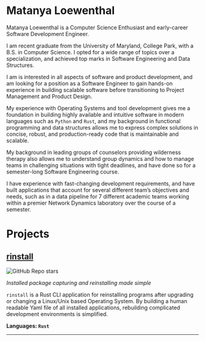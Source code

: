 # Matanya Loewenthal

Matanya Loewenthal is a Computer Science Enthusiast and early-career Software Development Engineer.

I am recent graduate from the University of Maryland, College Park, with a B.S. in Computer Science. I opted for a wide range of topics over a specialization, and achieved top marks in Software Engineering and Data Structures.

I am is interested in all aspects of software and product development, and am looking for a position as a Software Engineer to gain hands-on experience in building scalable software before transitioning to Project Management and Product Design.

My experience with Operating Systems and tool development gives me a foundation in building highly available and intuitive software in modern languages such as `Python` and `Rust`, and my background in functional programming and data structures allows me to express complex solutions in concise, robust, and production-ready code that is maintainable and scalable.

My background in leading groups of counselors providing wilderness therapy also allows me to understand group dynamics and how to manage teams in challenging situations with tight deadlines, and have done so for a semester-long Software Engineering course.

I have experience with fast-changing development requirements, and have built applications that account for several different team’s objectives and needs, such as in a data pipeline for 7 different academic teams working within a premier Network Dynamics laboratory over the course of a semester.

# Projects

## [rinstall](https://github.com/MatanyaLoewenthal/rinstall)
![GitHub Repo stars](https://img.shields.io/github/stars/MatanyaLoewenthal/rinstall?style=social)

*Installed package capturing and reinstalling made simple*

`rinstall` is a Rust CLI application for reinstalling programs after upgrading or changing a Linux/Unix based Operating System. By building a human readable Yaml file of all installed applications, rebuilding complicated development environments is simplified.

**Languages: `Rust`**

---


<!-- ## [Resume](https://www.loewenthal.net/pdf/MatanyaResume_v1.4.2-SDE.pdf)

## [CV](https://www.loewenthal.net/cv)

## [Github](https://github.com/MatanyaLoewenthal)

## [Projects](https://github.com/MatanyaLoewenthal)

## [LinkedIn](https://www.linkedin.com/in/matanya-loewenthal/)

## [Contact](https://www.loewenthal.net/contact)
 -->
